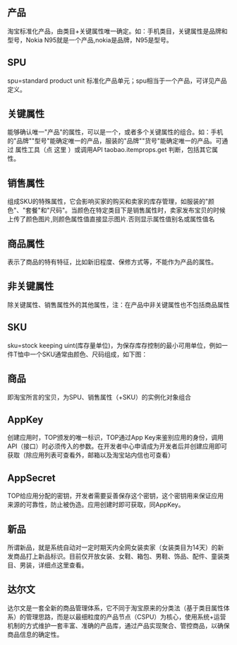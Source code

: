 
## 产品
淘宝标准化产品，由类目+关键属性唯一确定。如：手机类目，关键属性是品牌和型号，Nokia N95就是一个产品,nokia是品牌，N95是型号。

## SPU
spu=standard product unit 标准化产品单元；spu相当于一个产品，可详见产品定义。
      
## 关键属性
能够确认唯一"产品"的属性，可以是一个，或者多个关键属性的组合。如：手机的"品牌""型号"能确定唯一的产品，服装的"品牌""货号"能确定唯一的产品。可通过 属性工具（点 这里 ）或调用API taobao.itemprops.get 判断，包括其它属性。

## 销售属性
组成SKU的特殊属性，它会影响买家的购买和卖家的库存管理，如服装的"颜色"、"套餐"和"尺码"。当颜色在特定类目下是销售属性时，卖家发布宝贝的时候上传了颜色图片,则颜色属性值直接显示图片.否则显示属性值别名或属性值名

## 商品属性
表示了商品的特有特征，比如新旧程度、保修方式等，不能作为产品的属性。

## 非关键属性
除关键属性、销售属性外的其他属性，注：在产品中非关键属性也不包括商品属性

## SKU
sku=stock keeping uint(库存量单位)，为保存库存控制的最小可用单位，例如一件T恤中一个SKU通常由颜色、尺码组成，如下图：




## 商品
即淘宝所言的宝贝，为SPU、销售属性（+SKU）的实例化对象组合

## AppKey
创建应用时，TOP颁发的唯一标识，TOP通过App Key来鉴别应用的身份，调用API（接口）时必须传入的参数。在开发者中心申请成为开发者后并创建应用即可获取（除应用列表可查看外，邮箱以及淘宝站内信也可查看）

## AppSecret
TOP给应用分配的密钥，开发者需要妥善保存这个密钥，这个密钥用来保证应用来源的可靠性，防止被伪造。应用创建时即可获取，同AppKey。

## 新品
所谓新品，就是系统自动对一定时期天内全网女装卖家（女装类目为14天）的新发商品打上新品标识。目前仅开放女装、女鞋、箱包、男鞋、饰品、配件、童装类目、男装，详细点这里查看。

## 达尔文
达尔文是一套全新的商品管理体系，它不同于淘宝原来的分类法（基于类目属性体系）的管理思路，而是以最细粒度的产品节点（CSPU）为核心，使用系统+运营机制的方式维护一套丰富、准确的产品库，通过产品实现聚合、管控商品，以确保商品信息的确定性。
